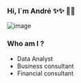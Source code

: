 ### Hi, I`m André ✨✨  👋👋
![image](https://user-images.githubusercontent.com/96200295/160287993-27cb82e4-e3ae-4399-8f37-ccbdf566bfcd.png)
### Who am I ?

* Data Analyst
* Business consultant 
* Financial consultant 

<!--**AndreGoncallez/Andregoncallez** is a ✨ _special_ ✨ repository because its `README.md` (this file) appears on your GitHub profile.

Here are some ideas to get you started:

- 🔭 I’m currently working on ...
- 🌱 I’m currently learning ...
- 👯 I’m looking to collaborate on ...
- 🤔 I’m looking for help with ...
- 💬 Ask me about ...
- 📫 How to reach me: ...
- 😄 Pronouns: ...
- ⚡ Fun fact: ...
-->
